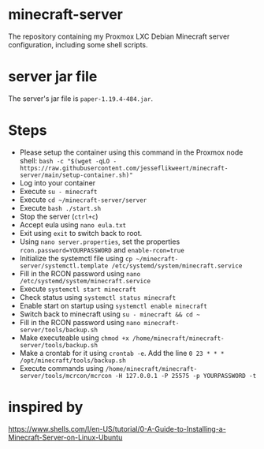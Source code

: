 # minecraft-server
The repository containing my Proxmox LXC Debian Minecraft server configuration, including some shell scripts.

# server jar file
The server's jar file is `paper-1.19.4-484.jar`.

# Steps
* Please setup the container using this command in the Proxmox node shell: `bash -c "$(wget -qLO - https://raw.githubusercontent.com/jesseflikweert/minecraft-server/main/setup-container.sh)"`
* Log into your container
* Execute `su - minecraft`
* Execute `cd ~/minecraft-server/server`
* Execute `bash ./start.sh`
* Stop the server (`ctrl+c`)
* Accept eula using `nano eula.txt`
* Exit using `exit` to switch back to root.
* Using `nano server.properties`, set the properties `rcon.password=YOURPASSWORD` and `enable-rcon=true`
* Initialize the systemctl file using `cp ~/minecraft-server/systemctl.template /etc/systemd/system/minecraft.service`
* Fill in the RCON password using `nano /etc/systemd/system/minecraft.service`
* Execute `systemctl start minecraft`
* Check status using `systemctl status minecraft`
* Enable start on startup using `systemctl enable minecraft`
* Switch back to minecraft using `su - minecraft && cd ~`
* Fill in the RCON password using `nano minecraft-server/tools/backup.sh`
* Make executeable using `chmod +x /home/minecraft/minecraft-server/tools/backup.sh`
* Make a crontab for it using `crontab -e`. Add the line `0 23 * * * /opt/minecraft/tools/backup.sh`
* Execute commands using `/home/minecraft/minecraft-server/tools/mcrcon/mcrcon -H 127.0.0.1 -P 25575 -p YOURPASSWORD -t`

# inspired by
https://www.shells.com/l/en-US/tutorial/0-A-Guide-to-Installing-a-Minecraft-Server-on-Linux-Ubuntu